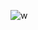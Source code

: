 ![w](https://user-images.githubusercontent.com/75381982/102487723-0730b400-4091-11eb-9c3e-f390733a6421.jpg)
